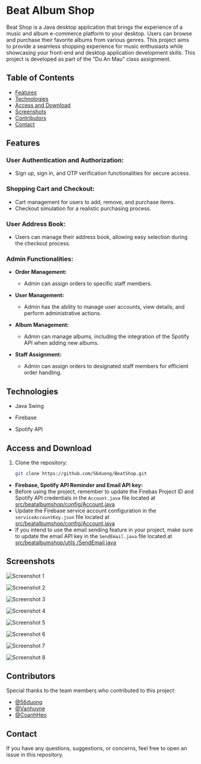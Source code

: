 # Beat Album Shop

Beat Shop is a Java desktop application that brings the experience of a music and album e-commerce platform to your desktop. Users can browse and purchase their favorite albums from various genres. This project aims to provide a seamless shopping experience for music enthusiasts while showcasing your front-end and desktop application development skills. This project is developed as part of the "Du An Mau" class assignment.

## Table of Contents

- [Features](#features)
- [Technologies](#technologies)
- [Access and Download](#access-and-download)
- [Screenshots](#screenshots)
- [Contributors](#contributors)
- [Contact](#contact)

## Features

### User Authentication and Authorization:

- Sign up, sign in, and OTP verification functionalities for secure access.

### Shopping Cart and Checkout:

- Cart management for users to add, remove, and purchase items.
- Checkout simulation for a realistic purchasing process.

### User Address Book:

- Users can manage their address book, allowing easy selection during the checkout process.

### Admin Functionalities:

- **Order Management:**
  - Admin can assign orders to specific staff members.
  
- **User Management:**
  - Admin has the ability to manage user accounts, view details, and perform administrative actions.

- **Album Management:**
  - Admin can manage albums, including the integration of the Spotify API when adding new albums.

- **Staff Assignment:**
  - Admin can assign orders to designated staff members for efficient order handling.

## Technologies

- Java Swing

- Firebase

- Spotify API

## Access and Download

1. Clone the repository:
   ```sh
   git clone https://github.com/56duong/BeatShop.git

- **Firebase, Spotify API Reminder and Email API key:**
- Before using the project, remember to update the Firebas Project ID and Spotify API credentials in the `Account.java` file located at [src/beatalbumshop/config/Account.java](https://github.com/56duong/BeatShop/blob/master/src/beatalbumshop/config/Account.java)
- Update the Firebase service account configuration in the `serviceAccountKey.json` file located at [src/beatalbumshop/config/Account.java](https://github.com/56duong/BeatShop/blob/master/src/beatalbumshop/config/serviceAccountKey.json)
- If you intend to use the email sending feature in your project, make sure to update the email API key in the `SendEmail.java` file located at [src/beatalbumshop/utils
/SendEmail.java](https://github.com/56duong/BeatShop/blob/master/src/beatalbumshop/utils/SendEmail.java)

## Screenshots

![Screenshot 1](https://github.com/56duong/BeatShop/blob/master/src/beatalbumshop/resources/images/readme/beatshop-project-1.png)

![Screenshot 2](https://github.com/56duong/BeatShop/blob/master/src/beatalbumshop/resources/images/readme/beatshop-project-2.png)

![Screenshot 3](https://github.com/56duong/BeatShop/blob/master/src/beatalbumshop/resources/images/readme/beatshop-project-3.png)

![Screenshot 4](https://github.com/56duong/BeatShop/blob/master/src/beatalbumshop/resources/images/readme/beatshop-project-4.png)

![Screenshot 5](https://github.com/56duong/BeatShop/blob/master/src/beatalbumshop/resources/images/readme/beatshop-project-5.png)

![Screenshot 6](https://github.com/56duong/BeatShop/blob/master/src/beatalbumshop/resources/images/readme/beatshop-project-6.png)

![Screenshot 7](https://github.com/56duong/BeatShop/blob/master/src/beatalbumshop/resources/images/readme/beatshop-project-7.png)

![Screenshot 8](https://github.com/56duong/BeatShop/blob/master/src/beatalbumshop/resources/images/readme/beatshop-project-8.png)

## Contributors

Special thanks to the team members who contributed to this project:

- [@56duong](https://github.com/56duong)
- [@Vanhuyne](https://github.com/Vanhuyne)
- [@CoanhHeo](https://github.com/CoanhHeo)
  
## Contact
If you have any questions, suggestions, or concerns, feel free to open an issue in this repository.
